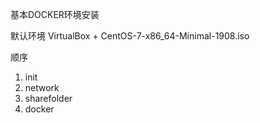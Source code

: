 基本DOCKER环境安装


默认环境 VirtualBox + CentOS-7-x86_64-Minimal-1908.iso 


顺序
1. init
2. network
3. sharefolder
4. docker
